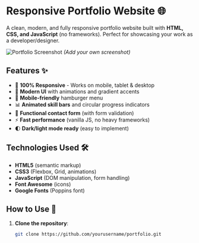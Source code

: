 # Responsive Portfolio Website 🌐

A clean, modern, and fully responsive portfolio website built with **HTML, CSS, and JavaScript** (no frameworks). Perfect for showcasing your work as a developer/designer.

![Portfolio Screenshot](images/screenshot.png) *(Add your own screenshot)*

## Features ✨

- 💯 **100% Responsive** - Works on mobile, tablet & desktop
- 🎨 **Modern UI** with animations and gradient accents
- 📱 **Mobile-friendly** hamburger menu
- 📊 **Animated skill bars** and circular progress indicators
- 📩 **Functional contact form** (with form validation)
- ⚡ **Fast performance** (vanilla JS, no heavy frameworks)
- 🌓 **Dark/light mode ready** (easy to implement)

## Technologies Used 🛠️

- **HTML5** (semantic markup)
- **CSS3** (Flexbox, Grid, animations)
- **JavaScript** (DOM manipulation, form handling)
- **Font Awesome** (icons)
- **Google Fonts** (Poppins font)

## How to Use 📝

1. **Clone the repository**:
   ```bash
   git clone https://github.com/yourusername/portfolio.git
